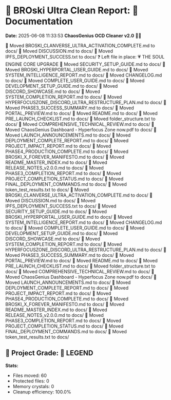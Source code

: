 # 🧹 BROski Ultra Clean Report: 📝 Documentation
**Date:** 2025-06-08 11:33:53
**ChaosGenius OCD Cleaner v2.0** 🧠💜

📁 Moved BROSKI_CLANVERSE_ULTRA_ACTIVATION_COMPLETE.md to docs/
📁 Moved DISCUSSION.md to docs/
📁 Moved IPFS_DEPLOYMENT_SUCCESS.txt to docs/
❓ Left file in place: 💗 THE SOUL ENGINE CORE UPGRADE
📁 Moved SECURITY_SETUP_GUIDE.md to docs/
📁 Moved BROSKI_HYPERPORTAL_USER_GUIDE.md to docs/
📁 Moved SYSTEM_INTELLIGENCE_REPORT.md to docs/
📁 Moved CHANGELOG.md to docs/
📁 Moved COMPLETE_USER_GUIDE.md to docs/
📁 Moved DEVELOPMENT_SETUP_GUIDE.md to docs/
📁 Moved DISCORD_SHOWCASE.md to docs/
📁 Moved SYSTEM_COMPLETION_REPORT.md to docs/
📁 Moved HYPERFOCUSZONE_DISCORD_ULTRA_RESTRUCTURE_PLAN.md to docs/
📁 Moved PHASE3_SUCCESS_SUMMARY.md to docs/
📁 Moved PORTAL_PREVIEW.md to docs/
📁 Moved README.md to docs/
📁 Moved PRE_LAUNCH_CHECKLIST.md to docs/
📁 Moved folder_structure.txt to docs/
📁 Moved COMPREHENSIVE_TECHNICAL_REVIEW.md to docs/
📁 Moved ChaosGenius Dashboard - Hyperfocus Zone now.pdf to docs/
📁 Moved LAUNCH_ANNOUNCEMENTS.md to docs/
📁 Moved DEPLOYMENT_COMPLETE_REPORT.md to docs/
📁 Moved PROJECT_IMPACT_REPORT.md to docs/
📁 Moved PHASE4_PRODUCTION_COMPLETE.md to docs/
📁 Moved BROSKI_X_FOREVER_MANIFESTO.md to docs/
📁 Moved README_MASTER_INDEX.md to docs/
📁 Moved RELEASE_NOTES_v2.0.0.md to docs/
📁 Moved PHASE3_COMPLETION_REPORT.md to docs/
📁 Moved PROJECT_COMPLETION_STATUS.md to docs/
📁 Moved FINAL_DEPLOYMENT_COMMANDS.md to docs/
📁 Moved token_test_results.txt to docs/
📁 Moved BROSKI_CLANVERSE_ULTRA_ACTIVATION_COMPLETE.md to docs/
📁 Moved DISCUSSION.md to docs/
📁 Moved IPFS_DEPLOYMENT_SUCCESS.txt to docs/
📁 Moved SECURITY_SETUP_GUIDE.md to docs/
📁 Moved BROSKI_HYPERPORTAL_USER_GUIDE.md to docs/
📁 Moved SYSTEM_INTELLIGENCE_REPORT.md to docs/
📁 Moved CHANGELOG.md to docs/
📁 Moved COMPLETE_USER_GUIDE.md to docs/
📁 Moved DEVELOPMENT_SETUP_GUIDE.md to docs/
📁 Moved DISCORD_SHOWCASE.md to docs/
📁 Moved SYSTEM_COMPLETION_REPORT.md to docs/
📁 Moved HYPERFOCUSZONE_DISCORD_ULTRA_RESTRUCTURE_PLAN.md to docs/
📁 Moved PHASE3_SUCCESS_SUMMARY.md to docs/
📁 Moved PORTAL_PREVIEW.md to docs/
📁 Moved README.md to docs/
📁 Moved PRE_LAUNCH_CHECKLIST.md to docs/
📁 Moved folder_structure.txt to docs/
📁 Moved COMPREHENSIVE_TECHNICAL_REVIEW.md to docs/
📁 Moved ChaosGenius Dashboard - Hyperfocus Zone now.pdf to docs/
📁 Moved LAUNCH_ANNOUNCEMENTS.md to docs/
📁 Moved DEPLOYMENT_COMPLETE_REPORT.md to docs/
📁 Moved PROJECT_IMPACT_REPORT.md to docs/
📁 Moved PHASE4_PRODUCTION_COMPLETE.md to docs/
📁 Moved BROSKI_X_FOREVER_MANIFESTO.md to docs/
📁 Moved README_MASTER_INDEX.md to docs/
📁 Moved RELEASE_NOTES_v2.0.0.md to docs/
📁 Moved PHASE3_COMPLETION_REPORT.md to docs/
📁 Moved PROJECT_COMPLETION_STATUS.md to docs/
📁 Moved FINAL_DEPLOYMENT_COMMANDS.md to docs/
📁 Moved token_test_results.txt to docs/

## 🧠 Project Grade: 💯 LEGEND
**Stats:**
- Files moved: 60
- Protected files: 0
- Memory crystals: 0
- Cleanup efficiency: 100.0%